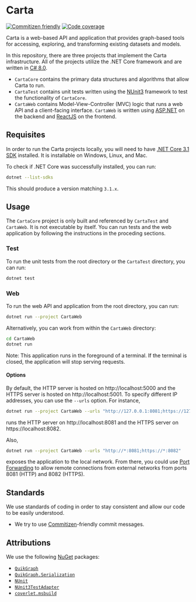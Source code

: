 # Carta
[![Commitizen friendly](https://img.shields.io/badge/commitizen-friendly-brightgreen.svg)](http://commitizen.github.io/cz-cli/)
[![Code coverage](./public/coverage/badge_shieldsio_linecoverage_blue.svg)](https://github.com/coverlet-coverage/coverlet)

Carta is a web-based API and application that provides graph-based tools for accessing, exploring, and transforming existing datasets and models. 

In this repository, there are three projects that implement the Carta infrastructure. All of the projects utilize the .NET Core framework and are written in [C# 8.0](https://docs.microsoft.com/en-us/dotnet/csharp/).
- `CartaCore` contains the primary data structures and algorithms that allow Carta to run.
- `CartaTest` contains unit tests written using the [NUnit3](https://nunit.org/) framework to test the functionality of `CartaCore`.
- `CartaWeb` contains Model-View-Controller (MVC) logic that runs a web API and a client-facing interface. `CartaWeb` is written using [ASP.NET](https://dotnet.microsoft.com/apps/aspnet) on the backend and [ReactJS](https://reactjs.org/) on the frontend.

## Requisites
In order to run the Carta projects locally, you will need to have [.NET Core 3.1 SDK](https://dotnet.microsoft.com/download/dotnet-core/3.1) installed. It is installable on Windows, Linux, and Mac.

To check if .NET Core was successfully installed, you can run:
```bash
dotnet --list-sdks
```
This should produce a version matching `3.1.x`.

## Usage
The `CartaCore` project is only built and referenced by `CartaTest` and `CartaWeb`. It is not executable by itself. You can run tests and the web application by following the instructions in the proceding sections.

### Test
To run the unit tests from the root directory or the `CartaTest` directory, you can run:
```bash
dotnet test
```

### Web
To run the web API and application from the root directory, you can run:
```bash
dotnet run --project CartaWeb
```

Alternatively, you can work from within the `CartaWeb` directory:
```bash
cd CartaWeb
dotnet run
```

Note: This application runs in the foreground of a terminal. If the terminal is closed, the application will stop serving requests.

#### Options
By default, the HTTP server is hosted on http://localhost:5000 and the HTTPS server is hosted on http://localhost:5001. To specify different IP addresses, you can use the `--urls` option. For instance,
```bash
dotnet run --project CartaWeb --urls "http://127.0.0.1:8081;https://127.0.0.1:8082"
```
runs the HTTP server on http://localhost:8081 and the HTTPS server on https://localhost:8082.

Also,
```bash
dotnet run --project CartaWeb --urls "http://*:8081;https://*:8082"
```
exposes the application to the local network. From there, you could use [Port Forwarding](https://www.howtogeek.com/66214/how-to-forward-ports-on-your-router/) to allow remote connections from external networks from ports 8081 (HTTP) and 8082 (HTTPS).

## Standards
We use standards of coding in order to stay consistent and allow our code to be easily understood.

- We try to use [Commitizen](https://github.com/commitizen/cz-cli)-friendly commit messages.

## Attributions
We use the following [NuGet](https://www.nuget.org/) packages:
- [`QuikGraph`](https://www.nuget.org/packages/QuikGraph/)
- [`QuikGraph.Serialization`](https://www.nuget.org/packages/QuikGraph.Serialization/)
- [`NUnit`](https://www.nuget.org/packages/NUnit/)
- [`NUnit3TestAdapter`](https://www.nuget.org/packages/NUnit3TestAdapter/4.0.0-beta.1)
- [`coverlet.msbuild`](https://www.nuget.org/packages/coverlet.msbuild/)
